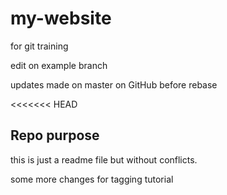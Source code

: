 # my-website
for git training 

edit on example branch 

updates made on master on GitHub before rebase

<<<<<<< HEAD
## Repo purpose

this is just a readme file but without conflicts.

some more changes for tagging tutorial
